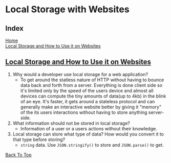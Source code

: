 # Local Storage with Websites

## Index

[Home](../README.md)  
[Local Storage and How to Use it on Websites](#local-storage-and-how-to-use-it-on-websites)  

## [Local Storage and How to Use it on Websites](https://www.smashingmagazine.com/2010/10/local-storage-and-how-to-use-it/)

1. Why would a developer use local storage for a web application?
   - To get around the statless nature of HTTP without having to bounce data back and forth from a server.  Everything is done client side so it's limited only by the speed of the users device and almost all devices can compute the tiny amounts of data(up to 4kb) in the blink of an eye.  It's faster, it gets around a stateless protocol and can generally make an interactive website better by giving it "memory" of the its users interactions without having to store anything server-side.
2. What information should not be stored in local storage?
   - Information of a user or a users actions without their knowledge.
3. Local storage can store what type of data? How would you convert it to that type before storing?
   - `string` data.  Use `JSON.stringify()` to store and `JSON.parse()` to get.

[Back To Top](#index)

